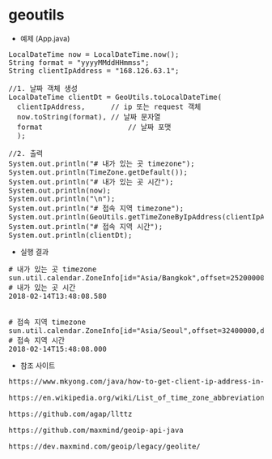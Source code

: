 # geoutils

* 예제 (App.java)

<pre>
LocalDateTime now = LocalDateTime.now();
String format = "yyyyMMddHHmmss";
String clientIpAddress = "168.126.63.1";

//1. 날짜 객체 생성 
LocalDateTime clientDt = GeoUtils.toLocalDateTime(
  clientIpAddress,		// ip 또는 request 객체 
  now.toString(format),	// 날짜 문자열
  format					// 날짜 포맷
  );

//2. 출력
System.out.println("# 내가 있는 곳 timezone");
System.out.println(TimeZone.getDefault());
System.out.println("# 내가 있는 곳 시간");
System.out.println(now);
System.out.println("\n");
System.out.println("# 접속 지역 timezone");
System.out.println(GeoUtils.getTimeZoneByIpAddress(clientIpAddress));
System.out.println("# 접속 지역 시간");
System.out.println(clientDt);
</pre>

* 실행 결과

<pre>
# 내가 있는 곳 timezone
sun.util.calendar.ZoneInfo[id="Asia/Bangkok",offset=25200000,dstSavings=0,useDaylight=false,transitions=3,lastRule=null]
# 내가 있는 곳 시간
2018-02-14T13:48:08.580


# 접속 지역 timezone
sun.util.calendar.ZoneInfo[id="Asia/Seoul",offset=32400000,dstSavings=0,useDaylight=false,transitions=22,lastRule=null]
# 접속 지역 시간
2018-02-14T15:48:08.000
</pre>

* 참조 사이트

<pre>
https://www.mkyong.com/java/how-to-get-client-ip-address-in-java/

https://en.wikipedia.org/wiki/List_of_time_zone_abbreviations

https://github.com/agap/llttz

https://github.com/maxmind/geoip-api-java

https://dev.maxmind.com/geoip/legacy/geolite/
</pre>
